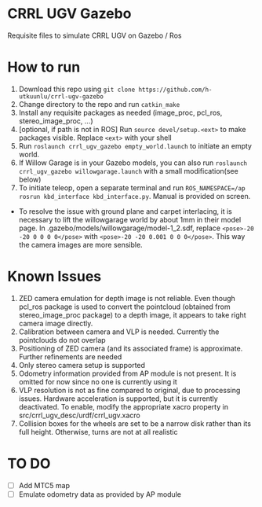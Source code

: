 # CRRL UGV Gazebo
Requisite files to simulate CRRL UGV on Gazebo / Ros

# How to run

1. Download this repo using `git clone https://github.com/h-utkuunlu/crrl-ugv-gazebo`
1. Change directory to the repo and run `catkin_make`
1. Install any requisite packages as needed (image_proc, pcl_ros, stereo_image_proc, ...)
1. [optional, if path is not in ROS] Run `source devel/setup.<ext>` to make packages visible. Replace `<ext>` with your shell
1. Run `roslaunch crrl_ugv_gazebo empty_world.launch` to initiate an empty world.
1. If Willow Garage is in your Gazebo models, you can also run  `roslaunch crrl_ugv_gazebo willowgarage.launch` with a small modification(see below)
1. To initiate teleop, open a separate terminal and run `ROS_NAMESPACE=/ap rosrun kbd_interface kbd_interface.py`. Manual is provided on screen. 

* To resolve the issue with ground plane and carpet interlacing, it is necessary to lift the willowgarage world by about 1mm in their model page. In .gazebo/models/willowgarage/model-1_2.sdf, replace
`<pose>-20 -20 0 0 0 0</pose>` with `<pose>-20 -20 0.001 0 0 0</pose>`. This way the camera images are more sensible.

# Known Issues
1. ZED camera emulation for depth image is not reliable. Even though pcl_ros package is used to convert the pointcloud (obtained from stereo_image_proc package) to a depth image, it appears to take right camera image directly.
1. Calibration between camera and VLP is needed. Currently the pointclouds do not overlap
1. Positioning of ZED camera (and its associated frame) is approximate. Further refinements are needed
1. Only stereo camera setup is supported
1. Odometry information provided from AP module is not present. It is omitted for now since no one is currently using it
1. VLP resolution is not as fine compared to original, due to processing issues. Hardware acceleration is supported, but it is currently deactivated. To enable, modify the appropriate xacro property in src/crrl_ugv_desc/urdf/crrl_ugv.xacro
1. Collision boxes for the wheels are set to be a narrow disk rather than its full height. Otherwise, turns are not at all realistic

# TO DO
- [ ] Add MTC5 map
- [ ] Emulate odometry data as provided by AP module
